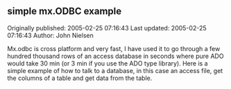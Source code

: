 ## simple mx.ODBC example

Originally published: 2005-02-25 07:16:43
Last updated: 2005-02-25 07:16:43
Author: John Nielsen

Mx.odbc is cross platform and very fast, I have used it to go through a few hundred thousand rows of an access database in seconds where pure ADO would take 30 min (or 3 min if you use the ADO type library). Here is a simple example of how to talk to a database, in this case an access file, get the columns of a table and get data from the table.